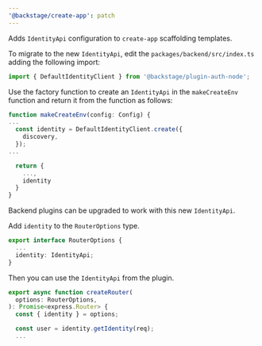 ```yaml
---
'@backstage/create-app': patch
---
```


Adds `IdentityApi` configuration to `create-app` scaffolding templates.

To migrate to the new `IdentityApi`, edit the `packages/backend/src/index.ts` adding the following import:

```typescript
import { DefaultIdentityClient } from '@backstage/plugin-auth-node';
```

Use the factory function to create an `IdentityApi` in the `makeCreateEnv` function and return it from the
function as follows:

```typescript
function makeCreateEnv(config: Config) {
...
  const identity = DefaultIdentityClient.create({
    discovery,
  });
...

  return {
    ...,
    identity
  }
}
```

Backend plugins can be upgraded to work with this new `IdentityApi`.

Add `identity` to the `RouterOptions` type.

```typescript
export interface RouterOptions {
  ...
  identity: IdentityApi;
}
```

Then you can use the `IdentityApi` from the plugin.

```typescript
export async function createRouter(
  options: RouterOptions,
): Promise<express.Router> {
  const { identity } = options;

  const user = identity.getIdentity(req);
  ...
```
